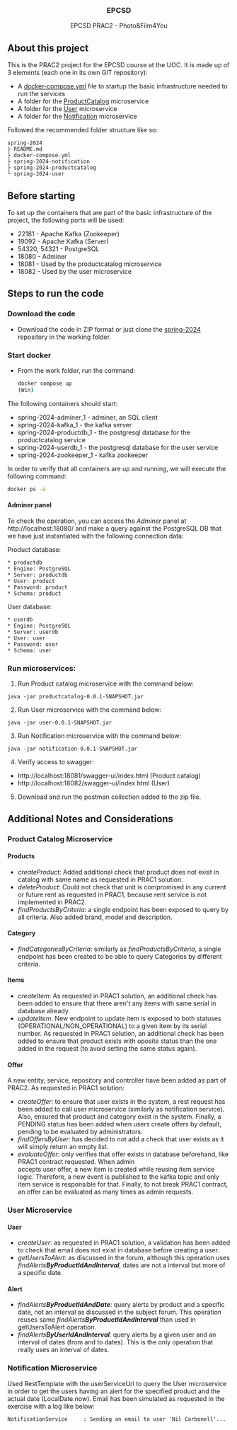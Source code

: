 <div id="top"></div>
<!--
*** Made using the Best-README-Template
*** https://github.com/othneildrew/Best-README-Template/blob/master/README.md
-->


<!-- PROJECT LOGO -->
<br />
<div align="center">
  <h3 align="center">EPCSD</h3>

  <p align="center">
    EPCSD PRAC2 - Photo&Film4You
  </p>
</div>


## About this project
This is the PRAC2 project for the EPCSD course at the UOC. It is made up of 3 elements (each one in its own GIT repository):

* A <a href="https://github.com/avalldeperas/spring-2024/blob/main/docker-compose.yml">docker-compose.yml</a> file to startup the basic infrastructure needed to run the services
* A folder for the <a href="https://github.com/avalldeperas/spring-2024/tree/main/spring-2024-productcatalog">ProductCatalog</a> microservice 
* A folder for the <a href="https://github.com/avalldeperas/spring-2024/tree/main/spring-2024-user">User</a> microservice 
* A folder for the <a href="https://github.com/avalldeperas/spring-2024/tree/main/spring-2024-notification">Notification</a> microservice 

Followed the recommended folder structure like so:

```
spring-2024
├ README.md
├ docker-compose.yml
├ spring-2024-notification
├ spring-2024-productcatalog
└ spring-2024-user
```


## Before starting
To set up the containers that are part of the basic infrastructure of the project, the following ports will be used:

* 22181 - Apache Kafka (Zookeeper)
* 19092 - Apache Kafka (Server)
* 54320, 54321 - PostgreSQL
* 18080 - Adminer
* 18081 - Used by the productcatalog microservice
* 18082 - Used by the user microservice


## Steps to run the code

### Download the code

* Download the code in ZIP format or just clone the <a href="https://github.com/avalldeperas/spring-2024/tree/main/spring-2024-user">spring-2024</a> repository in the working folder.

### Start docker
* From the work folder, run the command:
  ```sh
  docker compose up
  (Win)
  ```
  
The following containers should start:

* spring-2024-adminer_1 - adminer, an SQL client
* spring-2024-kafka_1 - the kafka server
* spring-2024-productdb_1 - the postgresql database for the productcatalog service
* spring-2024-userdb_1 - the postgresql database for the user service
* spring-2024-zookeeper_1 - kafka zookeeper

In order to verify that all containers are up and running, we will execute the following command:

  ```sh
  docker ps -a
  ```

#### Adminer panel
To check the operation, you can access the _Adminer_ panel at http://localhost:18080/ and make a
query against the PostgreSQL DB that we have just instantiated with the following connection data:

Product database:
```
* productdb
* Engine: PostgreSQL
* Server: productdb
* User: product
* Password: product
* Schema: product
```

User database:
```
* userdb
* Engine: PostgreSQL
* Server: userdb
* User: user
* Password: user
* Schema: user
```


### Run microservices:

1. Run Product catalog microservice with the command below:
```
java -jar productcatalog-0.0.1-SNAPSHOT.jar
```

2. Run User microservice with the command below:
```
java -jar user-0.0.1-SNAPSHOT.jar
```

3. Run Notification microservice with the command below:
```
java -jar notification-0.0.1-SNAPSHOT.jar
```

4. Verify access to swagger:
  * http://localhost:18081/swagger-ui/index.html (Product catalog)
  * http://localhost:18082/swagger-ui/index.html (User)

5. Download and run the postman collection added to the zip file.


## Additional Notes and Considerations

### Product Catalog Microservice
#### Products
* _createProduct_: Added additional check that product does not exist in catalog with same name as requested in PRAC1 solution.
* _deleteProduct_: Could not check that unit is compromised in any current or future rent as requested in PRAC1,
because rent service is not implemented in PRAC2.
* _findProductsByCriteria_: a single endpoint has been exposed to query by all criteria. Also added brand, model and description. 

#### Category
* _findCategoriesByCriteria_: similarly as _findProductsByCriteria_, a single endpoint has been created to be able to
query Categories by different criteria.

#### Items
* _createItem_: As requested in PRAC1 solution, an additional check has been added to ensure that there aren't any items with 
same serial in database already.
* _updateItem_: New endpoint to update item is exposed to both statuses (OPERATIONAL/NON_OPERATIONAL) to a given item
by its serial number. As requested in PRAC1 solution, an additional check has been added to ensure that product exists 
with oposite status than the one added in the request (to avoid setting the same status again).

#### Offer
A new entity, service, repository and controller have been added as part of PRAC2.
As requested in PRAC1 solution:
* _createOffer_: to ensure that user exists in the system, a rest request has been added to call 
user microservice (similarly as notification service). Also, ensured that product and category exist in the system. 
Finally, a PENDING status has been added when users create offers by default, pending to be evaluated by administrators.
* _findOffersByUser_: has decided to not add a check that user exists as it will simply return an empty list.
* _evaluateOffer_: only verifies that offer exists in database beforehand, like PRAC1 contract requested. When admin  
accepts user offer, a new item is created while reusing item service logic. Therefore, a new event is published to the
kafka topic and only item service is responsible for that. Finally, to not break PRAC1 contract, an offer can be evaluated
as many times as admin requests.

### User Microservice
#### User
- _createUser_: as requested in PRAC1 solution, a validation has been added to check that email does not exist in database
before creating a user.
- _getUsersToAlert_: as discussed in the forum, although this operation uses _findAlerts**ByProductIdAndInterval**_, 
dates are not a interval but more of a specific date.

#### Alert
- _findAlerts**ByProductIdAndDate**_: query alerts by product and a specific date, not an interval as discussed in the 
subject forum. This operation reuses same _findAlerts**ByProductIdAndInterval**_ than used in getUsersToAlert operation.
- _findAlerts**ByUserIdAndInterval**_: query alerts by a given user and an interval of dates (from and to dates). This
is the only operation that really uses an interval of dates. 

### Notification Microservice
Used RestTemplate with the userServiceUrl to query the User microservice in order to get the users having an alert for
the specified product and the actual date (LocalDate.now). 
Email has been simulated as requested in the exercise with a log like below:

`NotificationService     : Sending an email to user 'Nil Carbonell'... `


